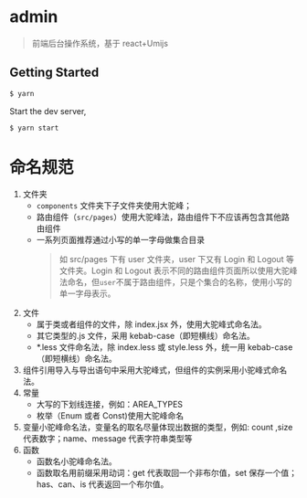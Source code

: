 # admin

> 前端后台操作系统，基于 react+Umijs

## Getting Started

```bash
$ yarn
```

Start the dev server,

```bash
$ yarn start
```

# 命名规范

1. 文件夹
   - `components` 文件夹下子文件夹使用大驼峰；
   - 路由组件（`src/pages`）使用大驼峰法，路由组件下不应该再包含其他路由组件
   - 一系列页面推荐通过小写的单一字母做集合目录
     > 如 src/pages 下有 user 文件夹，user 下又有 Login 和 Logout 等文件夹。Login 和 Logout 表示不同的路由组件页面所以使用大驼峰法命名，但`user`不属于路由组件，只是个集合的名称，使用小写的单一字母表示。
2. 文件
   - 属于类或者组件的文件，除 index.jsx 外，使用大驼峰式命名法。
   - 其它类型的.js 文件，采用 kebab-case（即短横线）命名法。
   - \*.less 文件命名法，除 index.less 或 style.less 外，统一用 kebab-case（即短横线）命名法。
3. 组件引用导入与导出语句中采用大驼峰式，但组件的实例采用小驼峰式命名法。
4. 常量
   - 大写的下划线连接，例如：AREA_TYPES
   - 枚举（Enum 或者 Const)使用大驼峰命名
5. 变量小驼峰命名法，变量名的取名尽量体现出数据的类型，例如: count ,size 代表数字；name、message 代表字符串类型等
6. 函数
   - 函数名小驼峰命名法。
   - 函数取名用前缀采用动词：get 代表取回一个非布尔值，set 保存一个值； has、can、is 代表返回一个布尔值。
